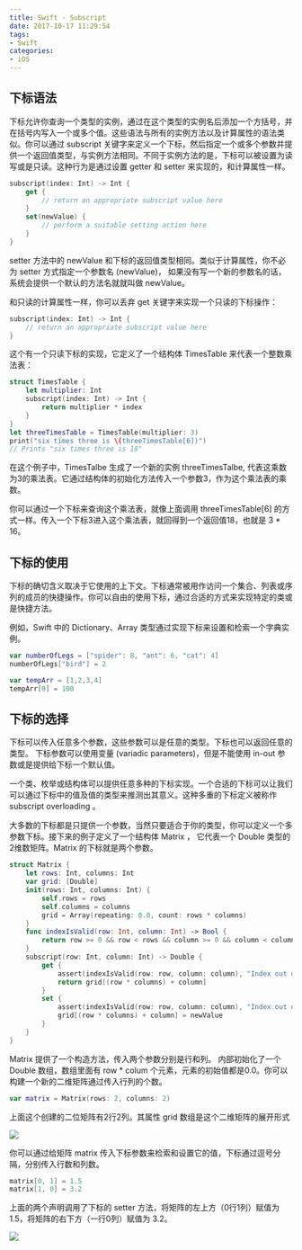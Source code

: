 ```yaml
---
title: Swift - Subscript
date: 2017-10-17 11:29:54
tags:
- Swift
categories:
- iOS
---
```


## 下标语法

下标允许你查询一个类型的实例，通过在这个类型的实例名后添加一个方括号，并在括号内写入一个或多个值。这些语法与所有的实例方法以及计算属性的语法类似。你可以通过 subscript 关键字来定义一个下标，然后指定一个或多个参数并提供一个返回值类型，与实例方法相同。不同于实例方法的是，下标可以被设置为读写或是只读。这种行为是通过设置 getter 和 setter 来实现的，和计算属性一样。

```swift
subscript(index: Int) -> Int {
    get {
        // return an appropriate subscript value here
    }
    set(newValue) {
        // perform a suitable setting action here
    }
}
```

setter 方法中的 newValue 和下标的返回值类型相同。类似于计算属性，你不必为 setter 方式指定一个参数名 (newValue)， 如果没有写一个新的参数名的话，系统会提供一个默认的方法名就就叫做 newValue。

和只读的计算属性一样，你可以丢弃 get 关键字来实现一个只读的下标操作：

```swift
subscript(index: Int) -> Int {
    // return an appropriate subscript value here
}
```

这个有一个只读下标的实现，它定义了一个结构体 TimesTable 来代表一个整数乘法表：

```swift
struct TimesTable {
    let multiplier: Int
    subscript(index: Int) -> Int {
        return multiplier * index
    }
}
let threeTimesTable = TimesTable(multiplier: 3)
print("six times three is \(threeTimesTable[6])")
// Prints "six times three is 18"
```

在这个例子中，TimesTalbe 生成了一个新的实例 threeTimesTalbe, 代表这乘数为3的乘法表。它通过结构体的初始化方法传入一个参数3，作为这个乘法表的乘数。

你可以通过一个下标来查询这个乘法表，就像上面调用 threeTimesTable[6] 的方式一样。传入一个下标3进入这个乘法表，就回得到一个返回值18，也就是 3 \* 16。

## 下标的使用

下标的确切含义取决于它使用的上下文。下标通常被用作访问一个集合、列表或序列的成员的快捷操作。你可以自由的使用下标，通过合适的方式来实现特定的类或是快捷方法。

例如，Swift 中的 Dictionary、Array 类型通过实现下标来设置和检索一个字典实例。

```swift
var numberOfLegs = ["spider": 8, "ant": 6, "cat": 4]
numberOfLegs["bird"] = 2

var tempArr = [1,2,3,4]
tempArr[0] = 100
```

## 下标的选择

下标可以传入任意多个参数，这些参数可以是任意的类型。下标也可以返回任意的类型。 下标参数可以使用变量 (variadic parameters)，但是不能使用 in-out 参数或是提供给下标一个默认值。

一个类、枚举或结构体可以提供任意多种的下标实现。一个合适的下标可以让我们可以通过下标中的值及值的类型来推测出其意义。这种多重的下标定义被称作 subscript overloading 。

大多数的下标都是只提供一个参数，当然只要适合于你的类型，你可以定义一个多参数下标。接下来的例子定义了一个结构体 Matrix ， 它代表一个 Double 类型的2维数矩阵。Matrix 的下标就是两个参数。

```swift
struct Matrix {
    let rows: Int, columns: Int
    var grid: [Double]
    init(rows: Int, columns: Int) {
        self.rows = rows
        self.columns = columns
        grid = Array(repeating: 0.0, count: rows * columns)
    }
    func indexIsValid(row: Int, column: Int) -> Bool {
        return row >= 0 && row < rows && column >= 0 && column < columns
    }
    subscript(row: Int, column: Int) -> Double {
        get {
            assert(indexIsValid(row: row, column: column), "Index out of range")
            return grid[(row * columns) + column]
        }
        set {
            assert(indexIsValid(row: row, column: column), "Index out of range")
            grid[(row * columns) + column] = newValue
        }
    }
}
```

Matrix 提供了一个构造方法，传入两个参数分别是行和列。 内部初始化了一个 Double 数组，数组里面有 row \* colum 个元素，元素的初始值都是0.0。你可以构建一个新的二维矩阵通过传入行列的个数。

```swift
var matrix = Matrix(rows: 2, columns: 2)
```

上面这个创建的二位矩阵有2行2列。其属性 grid 数组是这个二维矩阵的展开形式

![](https://ssbun-lot.oss-cn-beijing.aliyuncs.com/img/20200119155405.png)

你可以通过给矩阵 matrix 传入下标参数来检索和设置它的值，下标通过逗号分隔，分别传入行数和列数。

```swift
matrix[0, 1] = 1.5
matrix[1, 0] = 3.2
```

上面的两个声明调用了下标的 setter 方法，将矩阵的左上方（0行1列）赋值为 1.5，将矩阵的右下方（一行0列）赋值为 3.2。

![](https://ssbun-lot.oss-cn-beijing.aliyuncs.com/img/20200119155426.png)
